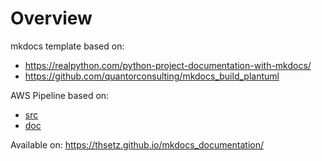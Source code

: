 # Overview

mkdocs template based on:
   - https://realpython.com/python-project-documentation-with-mkdocs/
   - https://github.com/quantorconsulting/mkdocs_build_plantuml

AWS Pipeline based on:
   - [src](https://github.com/aws-samples/aws-deployment-pipeline-reference-architecture)
   - [doc](https://pipelines.devops.aws.dev/)


Available on: https://thsetz.github.io/mkdocs_documentation/
